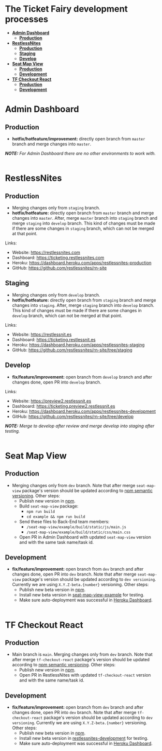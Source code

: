 # The Ticket Fairy development processes

- [**Admin Dashboard**](#admin-dashboard)
  - [**Production**](#production)
- [**RestlessNites**](#restlessnites)
  - [**Production**](#production-1)
  - [**Staging**](#staging)
  - [**Develop**](#develop)
- [**Seat Map View**](#seat-map-view)
  - [**Production**](#production-2)
  - [**Development**](#development)
- [**TF Checkout React**](#tf-checkout-react)
  - [**Production**](#production-3)
  - [**Development**](#development-1)

# **Admin Dashboard**
## **Production**
- **hotfix/hotfeature/improvement:** directly open branch from `master` branch and merge changes into `master`.

***NOTE:*** *For Admin Dashboard there are no other environments to work with.*  
&nbsp;  


# **RestlessNites**
## **Production**
- Merging changes only from `staging` branch.
- **hotfix/hotfeature:** directly open branch from `master` branch and merge changes into `master`. After, merge `master` branch into `staging` branch and merge `staging` into `develop` branch. This kind of changes must be made if there are some changes in `staging` branch, which can not be merged at that point.

Links:
- Website: https://restlessnites.com
- Dashboard: https://ticketing.restlessnites.com
- Heroku: https://dashboard.heroku.com/apps/restlessnites-production
- GitHub: https://github.com/restlessnites/rn-site


## **Staging**
- Merging changes only from `develop` branch.
- **hotfix/hotfeature:** directly open branch from `staging` branch and merge changes into `staging`. After, merge `staging` branch into `develop` branch. This kind of changes must be made if there are some changes in `develop` branch, which can not be merged at that point.

Links:
- Website: https://restlessnit.es
- Dashboard: https://ticketing.restlessnit.es
- Heroku: https://dashboard.heroku.com/apps/restlessnites-staging
- GitHub: https://github.com/restlessnites/rn-site/tree/staging


## **Develop**
- **fix/feature/improvement:** open branch from `develop` branch and after changes done, open PR into `develop` branch.

Links:
- Website: https://preview2.restlessnit.es
- Dashboard: https://ticketing.preview2.restlessnit.es
- Heroku: https://dashboard.heroku.com/apps/restlessnites-development
- GitHub: https://github.com/restlessnites/rn-site/tree/develop

***NOTE:*** *Merge to develop after review and merge develop into staging after testing.*  
&nbsp;  

# **Seat Map View**
## **Production**
- Merging changes only from `dev` branch. Note that after merge `seat-map-view` package's version should be updated according to [npm semantic versioning](https://docs.npmjs.com/about-semantic-versioning). Other steps:
  - Publish new version in [npm](https://www.npmjs.com/).
  - Build `seat-map-view` package:
    - `npm run build`
    - `cd example && npm run build`
  - Send these files to Back-End team members:
    - `/seat-map-view/example/build/static/js/main.js`
    - `/seat-map-view/example/build/static/css/main.css`
  - Open PR in Admin Dashboard with updated `seat-map-view` version and with the same task name/task id.

## **Development**
- **fix/feature/improvement:** open branch from `dev` branch and after changes done, open PR into `dev` branch. Note that after merge `seat-map-view` package's version should be updated according to `dev versioning`. Currently we are using `X.Y.Z-beta.{number}` versioning. Other steps:
  - Publish new beta version in [npm](https://www.npmjs.com/).
  - Install new beta version in [seat-map-view-example](https://github.com/ft-worker/seat-map-view-example) for testing.
  - Make sure auto-deployment was successful in [Heroku Dashboard](https://dashboard.heroku.com/apps/seat-map-view).  
&nbsp;  

# **TF Checkout React**
## **Production**
- Main branch is `main`. Merging changes only from `dev` branch. Note that after merge `tf-checkout-react` package's version should be updated according to [npm semantic versioning](https://docs.npmjs.com/about-semantic-versioning). Other steps:
  - Publish new version in [npm](https://www.npmjs.com/).
  - Open PR in RestlessNites with updated `tf-checkout-react` version and with the same name/task id.

## **Development**
- **fix/feature/improvement:** open branch from `dev` branch and after changes done, open PR into `dev` branch. Note that after merge `tf-checkout-react` package's version should be updated according to `dev versioning`. Currently we are using `X.Y.Z-beta.{number}` versioning. Other steps:
  - Publish new beta version in [npm](https://www.npmjs.com/).
  - Install new beta version in [restlessnites-development](https://github.com/restlessnites/rn-site/tree/develop) for testing.
  - Make sure auto-deployment was successful in [Heroku Dashboard](https://dashboard.heroku.com/apps/restlessnites-development).  
